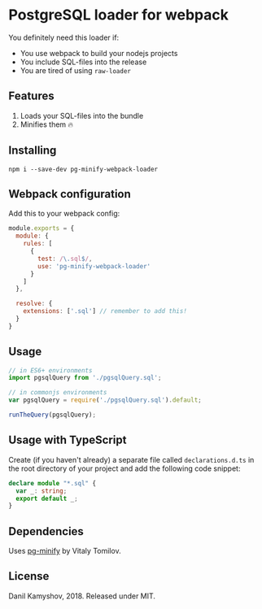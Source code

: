 # PostgreSQL loader for webpack

You definitely need this loader if:

* You use webpack to build your nodejs projects
* You include SQL-files into the release
* You are tired of using `raw-loader`

## Features

1. Loads your SQL-files into the bundle
2. Minifies them 🔥

## Installing

`npm i --save-dev pg-minify-webpack-loader`

## Webpack configuration

Add this to your webpack config:

```javascript
module.exports = {
  module: {
    rules: [
      {
        test: /\.sql$/,
        use: 'pg-minify-webpack-loader'
      }
    ]
  },

  resolve: {
    extensions: ['.sql'] // remember to add this!
  }
}
```

## Usage

```javascript
// in ES6+ environments
import pgsqlQuery from './pgsqlQuery.sql';

// in commonjs environments
var pgsqlQuery = require('./pgsqlQuery.sql').default;

runTheQuery(pgsqlQuery);
```

## Usage with TypeScript

Create (if you haven't already) a separate file called `declarations.d.ts` in the root directory of your project and add the following code snippet:

```typescript
declare module "*.sql" {
  var _: string;
  export default _;
}
```

## Dependencies

Uses [pg-minify](https://github.com/vitaly-t/pg-minify) by Vitaly Tomilov.

## License

Danil Kamyshov, 2018. Released under MIT.
